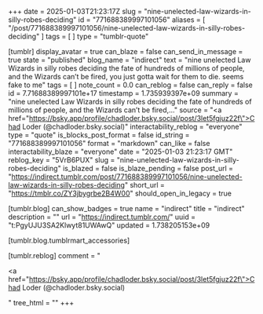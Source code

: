 +++
date = 2025-01-03T21:23:17Z
slug = "nine-unelected-law-wizards-in-silly-robes-deciding"
id = "771688389997101056"
aliases = [ "/post/771688389997101056/nine-unelected-law-wizards-in-silly-robes-deciding" ]
tags = [ ]
type = "tumblr-quote"

[tumblr]
display_avatar = true
can_blaze = false
can_send_in_message = true
state = "published"
blog_name = "indirect"
text = "nine unelected Law Wizards in silly robes deciding the fate of hundreds of millions of people, and the Wizards can&rsquo;t be fired, you just gotta wait for them to die. seems fake to me"
tags = [ ]
note_count = 0.0
can_reblog = false
can_reply = false
id = 7.71688389997101e+17
timestamp = 1.735939397e+09
summary = "nine unelected Law Wizards in silly robes deciding the fate of hundreds of millions of people, and the Wizards can’t be fired,..."
source = "<a href=\"https://bsky.app/profile/chadloder.bsky.social/post/3let5fgjuz22f\">Chad Loder (@chadloder.bsky.social)</a>"
interactability_reblog = "everyone"
type = "quote"
is_blocks_post_format = false
id_string = "771688389997101056"
format = "markdown"
can_like = false
interactability_blaze = "everyone"
date = "2025-01-03 21:23:17 GMT"
reblog_key = "5VrB6PUX"
slug = "nine-unelected-law-wizards-in-silly-robes-deciding"
is_blazed = false
is_blaze_pending = false
post_url = "https://indirect.tumblr.com/post/771688389997101056/nine-unelected-law-wizards-in-silly-robes-deciding"
short_url = "https://tmblr.co/ZY3jbygrbe2B4W00"
should_open_in_legacy = true

[tumblr.blog]
can_show_badges = true
name = "indirect"
title = "indirect"
description = ""
url = "https://indirect.tumblr.com/"
uuid = "t:PgyUJU3SA2Klwyt81UWAwQ"
updated = 1.738205153e+09

[tumblr.blog.tumblrmart_accessories]

[tumblr.reblog]
comment = "<p><a href=\"https://bsky.app/profile/chadloder.bsky.social/post/3let5fgjuz22f\">Chad Loder (@chadloder.bsky.social)</a></p>"
tree_html = ""
+++
